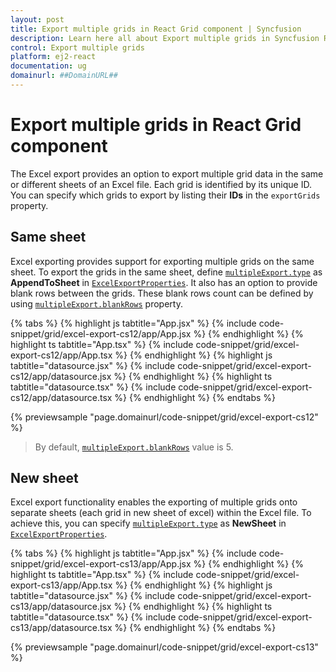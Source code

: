 ```yaml
---
layout: post
title: Export multiple grids in React Grid component | Syncfusion
description: Learn here all about Export multiple grids in Syncfusion React Grid component of Syncfusion Essential JS 2 and more.
control: Export multiple grids 
platform: ej2-react
documentation: ug
domainurl: ##DomainURL##
---
```


# Export multiple grids in React Grid component

The Excel export provides an option to export multiple grid data in the same or different sheets of an Excel file. Each grid is identified by its unique ID. You can specify which grids to export by listing their **IDs** in the `exportGrids` property.

## Same sheet

Excel exporting provides support for exporting multiple grids on the same sheet. To export the grids in the same sheet, define [`multipleExport.type`](https://ej2.syncfusion.com/angular/documentation/api/grid/multipleExport/#type) as **AppendToSheet** in [`ExcelExportProperties`](https://ej2.syncfusion.com/angular/documentation/api/grid/excelExportProperties/). It also has an option to provide blank rows between the grids. These blank rows count can be defined by using [`multipleExport.blankRows`](https://ej2.syncfusion.com/angular/documentation/api/grid/multipleExport/#blankrows) property.

{% tabs %}
{% highlight js tabtitle="App.jsx" %}
{% include code-snippet/grid/excel-export-cs12/app/App.jsx %}
{% endhighlight %}
{% highlight ts tabtitle="App.tsx" %}
{% include code-snippet/grid/excel-export-cs12/app/App.tsx %}
{% endhighlight %}
{% highlight js tabtitle="datasource.jsx" %}
{% include code-snippet/grid/excel-export-cs12/app/datasource.jsx %}
{% endhighlight %}
{% highlight ts tabtitle="datasource.tsx" %}
{% include code-snippet/grid/excel-export-cs12/app/datasource.tsx %}
{% endhighlight %}
{% endtabs %}

 {% previewsample "page.domainurl/code-snippet/grid/excel-export-cs12" %}

>By default, [`multipleExport.blankRows`](https://ej2.syncfusion.com/angular/documentation/api/grid/multipleExport/#blankrows) value is 5.

## New sheet

Excel export functionality enables the exporting of multiple grids onto separate sheets (each grid in new sheet of excel) within the Excel file. To achieve this, you can specify  [`multipleExport.type`](https://ej2.syncfusion.com/angular/documentation/api/grid/multipleExport/#type) as **NewSheet** in [`ExcelExportProperties`](https://ej2.syncfusion.com/angular/documentation/api/grid/excelExportProperties/).

{% tabs %}
{% highlight js tabtitle="App.jsx" %}
{% include code-snippet/grid/excel-export-cs13/app/App.jsx %}
{% endhighlight %}
{% highlight ts tabtitle="App.tsx" %}
{% include code-snippet/grid/excel-export-cs13/app/App.tsx %}
{% endhighlight %}
{% highlight js tabtitle="datasource.jsx" %}
{% include code-snippet/grid/excel-export-cs13/app/datasource.jsx %}
{% endhighlight %}
{% highlight ts tabtitle="datasource.tsx" %}
{% include code-snippet/grid/excel-export-cs13/app/datasource.tsx %}
{% endhighlight %}
{% endtabs %}

{% previewsample "page.domainurl/code-snippet/grid/excel-export-cs13" %}